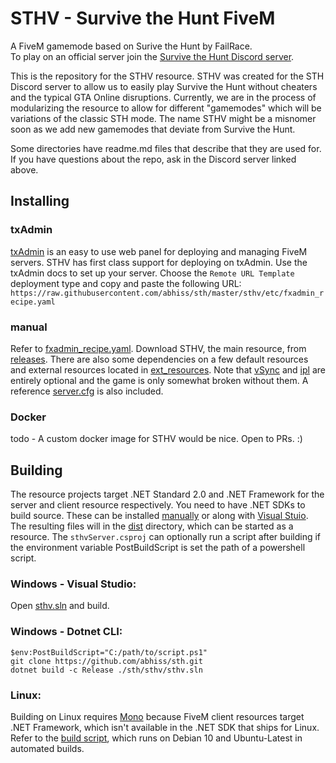 # STHV - Survive the Hunt FiveM
A FiveM gamemode based on Surive the Hunt by FailRace.\
To play on an official server join the [Survive the Hunt Discord server](discord.gg/HygTs4s).

This is the repository for the STHV resource. STHV was created for the STH Discord server to allow us to easily play Survive the Hunt without cheaters and the typical GTA Online disruptions. Currently, we are in the process of modularizing the resource to allow for different "gamemodes" which will be variations of the classic STH mode. The name STHV might be a misnomer soon as we add new gamemodes that deviate from Survive the Hunt.

Some directories have readme.md files that describe that they are used for. If you have questions about the repo, ask in the Discord server linked above.

## Installing
### txAdmin
[txAdmin](https://github.com/tabarra/txAdmin) is an easy to use web panel for deploying and managing FiveM servers. STHV has first class support for deploying on txAdmin. Use the txAdmin docs to set up your server. Choose the `Remote URL Template` deployment type and copy and paste the following URL: `https://raw.githubusercontent.com/abhiss/sth/master/sthv/etc/fxadmin_recipe.yaml`

### manual
Refer to [fxadmin_recipe.yaml](sthv/etc/fxadmin_recipe.yaml). Download STHV, the main resource, from [releases](https://github.com/abhiss/sth/releases/tag/latest). There are also some dependencies on a few default resources and external resources located in [ext_resources](ext_resources). Note that [vSync](ext_resources) and [ipl](ext_resources) are entirely optional and the game is only somewhat broken without them. A reference [server.cfg](sthv/etc/server.cfg) is also included. 

### Docker 
todo - A custom docker image for STHV would be nice. Open to PRs. :)

## Building
The resource projects target .NET Standard 2.0 and .NET Framework for the server and client resource respectively. You need to have .NET SDKs to build source. These can be installed [manually](https://dotnet.microsoft.com/download/visual-studio-sdks) or along with [Visual Stuio](https://visualstudio.microsoft.com/). The resulting files will in the [dist](/sthv/dist) directory, which can be started as a resource. The `sthvServer.csproj` can optionally run a script after building if the environment variable PostBuildScript is set the path of a powershell script.

### Windows - Visual Studio: 

Open [sthv.sln](/sthv/) and build.

### Windows - Dotnet CLI:
```
$env:PostBuildScript="C:/path/to/script.ps1"
git clone https://github.com/abhiss/sth.git
dotnet build -c Release ./sth/sthv/sthv.sln
```

### Linux:
Building on Linux requires [Mono](mono-project.com/) because FiveM client resources target .NET Framework, which isn't available in the .NET SDK that ships for Linux. Refer to the [build script](/sthv/etc/prebuild.sh), which runs on Debian 10 and Ubuntu-Latest in automated builds.
